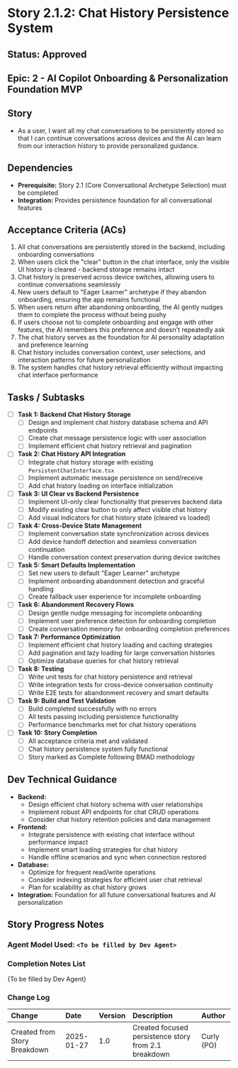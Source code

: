 # Story 2.1.2: Chat History Persistence System

## Status: Approved

## Epic: 2 - AI Copilot Onboarding & Personalization Foundation MVP

## Story

- As a user, I want all my chat conversations to be persistently stored so that I can continue conversations across devices and the AI can learn from our interaction history to provide personalized guidance.

## Dependencies

- **Prerequisite:** Story 2.1 (Core Conversational Archetype Selection) must be completed
- **Integration:** Provides persistence foundation for all conversational features

## Acceptance Criteria (ACs)

1. All chat conversations are persistently stored in the backend, including onboarding conversations
2. When users click the "clear" button in the chat interface, only the visible UI history is cleared - backend storage remains intact
3. Chat history is preserved across device switches, allowing users to continue conversations seamlessly
4. New users default to "Eager Learner" archetype if they abandon onboarding, ensuring the app remains functional
5. When users return after abandoning onboarding, the AI gently nudges them to complete the process without being pushy
6. If users choose not to complete onboarding and engage with other features, the AI remembers this preference and doesn't repeatedly ask
7. The chat history serves as the foundation for AI personality adaptation and preference learning
8. Chat history includes conversation context, user selections, and interaction patterns for future personalization
9. The system handles chat history retrieval efficiently without impacting chat interface performance

## Tasks / Subtasks

- [ ] **Task 1: Backend Chat History Storage**
    - [ ] Design and implement chat history database schema and API endpoints
    - [ ] Create chat message persistence logic with user association
    - [ ] Implement efficient chat history retrieval and pagination

- [ ] **Task 2: Chat History API Integration**
    - [ ] Integrate chat history storage with existing `PersistentChatInterface.tsx`
    - [ ] Implement automatic message persistence on send/receive
    - [ ] Add chat history loading on interface initialization

- [ ] **Task 3: UI Clear vs Backend Persistence**
    - [ ] Implement UI-only clear functionality that preserves backend data
    - [ ] Modify existing clear button to only affect visible chat history
    - [ ] Add visual indicators for chat history state (cleared vs loaded)

- [ ] **Task 4: Cross-Device State Management**
    - [ ] Implement conversation state synchronization across devices
    - [ ] Add device handoff detection and seamless conversation continuation
    - [ ] Handle conversation context preservation during device switches

- [ ] **Task 5: Smart Defaults Implementation**
    - [ ] Set new users to default "Eager Learner" archetype
    - [ ] Implement onboarding abandonment detection and graceful handling
    - [ ] Create fallback user experience for incomplete onboarding

- [ ] **Task 6: Abandonment Recovery Flows**
    - [ ] Design gentle nudge messaging for incomplete onboarding
    - [ ] Implement user preference detection for onboarding completion
    - [ ] Create conversation memory for onboarding completion preferences

- [ ] **Task 7: Performance Optimization**
    - [ ] Implement efficient chat history loading and caching strategies
    - [ ] Add pagination and lazy loading for large conversation histories
    - [ ] Optimize database queries for chat history retrieval

- [ ] **Task 8: Testing**
    - [ ] Write unit tests for chat history persistence and retrieval
    - [ ] Write integration tests for cross-device conversation continuity
    - [ ] Write E2E tests for abandonment recovery and smart defaults

- [ ] **Task 9: Build and Test Validation**
    - [ ] Build completed successfully with no errors
    - [ ] All tests passing including persistence functionality
    - [ ] Performance benchmarks met for chat history operations

- [ ] **Task 10: Story Completion**
    - [ ] All acceptance criteria met and validated
    - [ ] Chat history persistence system fully functional
    - [ ] Story marked as Complete following BMAD methodology

## Dev Technical Guidance

- **Backend:**
    - Design efficient chat history schema with user relationships
    - Implement robust API endpoints for chat CRUD operations
    - Consider chat history retention policies and data management
- **Frontend:**
    - Integrate persistence with existing chat interface without performance impact
    - Implement smart loading strategies for chat history
    - Handle offline scenarios and sync when connection restored
- **Database:**
    - Optimize for frequent read/write operations
    - Consider indexing strategies for efficient user chat retrieval
    - Plan for scalability as chat history grows
- **Integration:** Foundation for all future conversational features and AI personalization

## Story Progress Notes

### Agent Model Used: `<To be filled by Dev Agent>`

### Completion Notes List

{To be filled by Dev Agent}

### Change Log

| Change                    | Date       | Version | Description                                    | Author     |
| :------------------------ | :--------- | :------ | :---------------------------------------------- | :--------- |
| Created from Story Breakdown | 2025-01-27 | 1.0   | Created focused persistence story from 2.1 breakdown | Curly (PO) |
